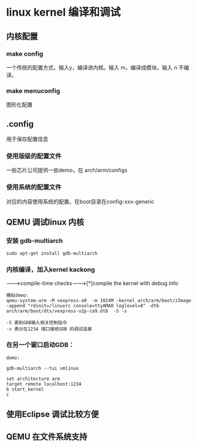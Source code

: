 # linux kernel 编译和调试 #

## 内核配置 ##

### make config ###

一个传统的配置方式，输入y，编译进内核。输入 m，编译成模块。输入 n 不编译。

### make menuconfig ###

图形化配置

## .config ##

用于保存配置信息

### 使用版级的配置文件 ###

一些芯片公司提供一些demo，在 arch/arm/configs

### 使用系统的配置文件 ###

对应的内容使用系统的配置。在boot目录在config-xxx-generic


## QEMU 调试linux 内核 ##

### 安装 gdb-multiarch ###
	sudo apt-get install gdb-multiarch

### 内核编译，加入kernel kackong ###

--->compile-time checks--->[*]compile the kernel with debug info

	模拟demo:
    qemu-system-arm -M vexpress-a9  -m 1024M -kernel arch/arm/boot/zImage -append "rdinit=/linuxrc console=ttyAMA0 loglevel=8" -dtb arch/arm/boot/dts/vexpress-v2p-ca9.dtb  -S -s

	-S 直到GDB输入相关控制指令
	-s 表示在1234 端口接收GDB 的调试连接

### 在另一个窗口启动GDB： ###

	demo:

    gdb-multiarch --tui vmlinux
    
    set architecture arm
    target remote localhost:1234
    b start_kernel
    c 


## 使用Eclipse 调试比较方便 ##

## QEMU 在文件系统支持 ##




























